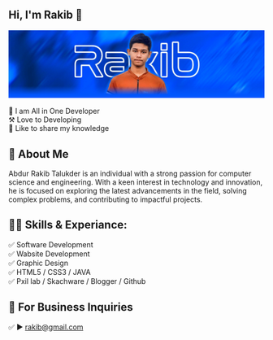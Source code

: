 ## Hi, I'm Rakib 👋
[<img src='https://raw.githubusercontent.com/Abdur-Rakib-Talukder/Abdur-Rakib-Talukder/refs/heads/main/Image/Rakib.jpg' alt='Rakib'>](https://github.com/Abdur-Rakib-Talukder/)
<p>
👑 I am All in One Developer <br> 
⚒️ Love to Developing <br> 
💭 Like to share my knowledge </p> 


## 🚀 About Me
Abdur Rakib Talukder is an individual with a strong passion for computer science and engineering. With a keen interest in technology and innovation, he is focused on exploring the latest advancements in the field, solving complex problems, and contributing to impactful projects.

## 👨‍💻 Skills & Experiance: 
✅ Software Development <br> 
✅ Wabsite Development <br>
✅ Graphic Design <br>
✅ HTML5 / CSS3 / JAVA <br>
✅ Pxil lab / Skachware / Blogger / Github <br>


## 📧 For Business Inquiries 
✅  ► rakib@gmail.com
